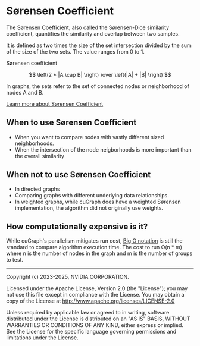 # Sørensen Coefficient

The Sørensen Coefficient, also called the Sørensen-Dice similarity coefficient, quantifies the similarity and overlap between two samples.

It is defined as two times the size of the set intersection divided by the sum of the size of the two sets. The value ranges from 0 to 1.

Sørensen coefficient 

$$
\left(2 * |A \cap B| \right) \over \left(|A| + |B| \right)
$$

In graphs, the sets refer to the set of connected nodes or neighborhood of nodes A and B.

[Learn more about Sørensen Coefficient](https://en.wikipedia.org/wiki/S%C3%B8rensen%E2%80%93Dice_coefficient)

## When to use Sørensen Coefficient
* When you want to compare nodes with vastly different sized neighborhoods.
* When the intersection of the node neigborhoods is more important than the overall similarity


## When not to use Sørensen Coefficient
* In directed graphs
* Comparing graphs with different underlying data relationships.
* In weighted graphs, while cuGraph does have a weighted Sørensen implementation, the algorithm did not originally use weights.

## How computationally expensive is it?
While cuGraph's parallelism mitigates run cost, [Big O notation](https://en.wikipedia.org/wiki/Big_O_notation) is still the standard to compare algorithm execution time.
The cost to run O(n * m) where n is the number of nodes in the graph and m is the number of groups to test.

___
Copyright (c) 2023-2025, NVIDIA CORPORATION.

Licensed under the Apache License, Version 2.0 (the "License");  you may not use this file except in compliance with the License. You may obtain a copy of the License at http://www.apache.org/licenses/LICENSE-2.0

Unless required by applicable law or agreed to in writing, software distributed under the License is distributed on an "AS IS" BASIS, WITHOUT WARRANTIES OR CONDITIONS OF ANY KIND, either express or implied. See the License for the specific language governing permissions and limitations under the License.
